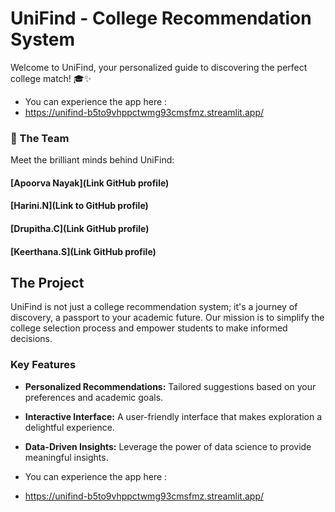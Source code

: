 # UniFind - College Recommendation System

Welcome to UniFind, your personalized guide to discovering the perfect college match! 🎓✨

- You can experience the app here :
- https://unifind-b5to9vhppctwmg93cmsfmz.streamlit.app/


### 🚀 The Team

Meet the brilliant minds behind UniFind:

#### [Apoorva Nayak](Link  GitHub profile)

#### [Harini.N](Link to  GitHub profile)

#### [Drupitha.C](Link  GitHub profile)

#### [Keerthana.S](Link GitHub profile)

## The Project

UniFind is not just a college recommendation system; it's a journey of discovery, a passport to your academic future. Our mission is to simplify the college selection process and empower students to make informed decisions.

### Key Features
- **Personalized Recommendations:** Tailored suggestions based on your preferences and academic goals.
- **Interactive Interface:** A user-friendly interface that makes exploration a delightful experience.
- **Data-Driven Insights:** Leverage the power of data science to provide meaningful insights.

- You can experience the app here :
- https://unifind-b5to9vhppctwmg93cmsfmz.streamlit.app/
